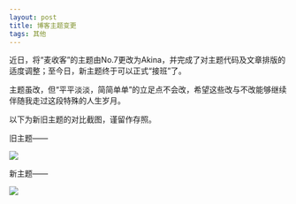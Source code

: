 ```yaml
---
layout: post
title: 博客主题变更
tags: 其他
---
```


近日，将“麦收客”的主题由No.7更改为Akina，并完成了对主题代码及文章排版的适度调整；至今日，新主题终于可以正式“接班”了。

主题虽改，但“平平淡淡，简简单单”的立足点不会改，希望这些改与不改能够继续伴随我走过这段特殊的人生岁月。

以下为新旧主题的对比截图，谨留作存照。

旧主题——

![](http://image.cpxxpc.com/zhuti1.png)

新主题——

![](http://image.cpxxpc.com/zhuti2.png)
